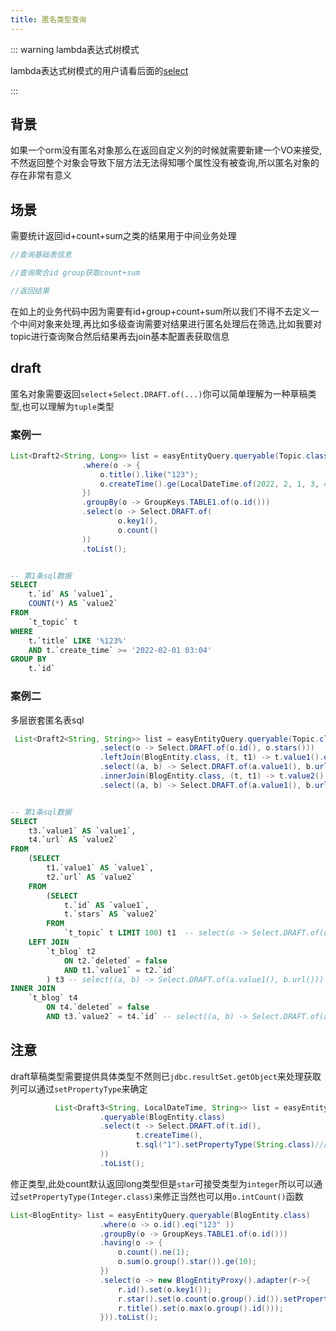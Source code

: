 ```yaml
---
title: 匿名类型查询
---
```


::: warning lambda表达式树模式

lambda表达式树模式的用户请看后面的[select](/easy-query-doc/query/select)

:::

## 背景
如果一个orm没有匿名对象那么在返回自定义列的时候就需要新建一个VO来接受,不然返回整个对象会导致下层方法无法得知哪个属性没有被查询,所以匿名对象的存在非常有意义

## 场景
需要统计返回id+count+sum之类的结果用于中间业务处理
```java
//查询基础表信息

//查询聚合id group获取count+sum

//返回结果
```
在如上的业务代码中因为需要有id+group+count+sum所以我们不得不去定义一个中间对象来处理,再比如多级查询需要对结果进行匿名处理后在筛选,比如我要对topic进行查询聚合然后结果再去join基本配置表获取信息

## draft
匿名对象需要返回`select`+`Select.DRAFT.of(...)`你可以简单理解为一种草稿类型,也可以理解为`tuple`类型

### 案例一
```java
List<Draft2<String, Long>> list = easyEntityQuery.queryable(Topic.class)
                .where(o -> {
                    o.title().like("123");
                    o.createTime().ge(LocalDateTime.of(2022, 2, 1, 3, 4));
                })
                .groupBy(o -> GroupKeys.TABLE1.of(o.id()))
                .select(o -> Select.DRAFT.of(
                        o.key1(),
                        o.count()
                ))
                .toList();
```
```sql

-- 第1条sql数据
SELECT
    t.`id` AS `value1`,
    COUNT(*) AS `value2` 
FROM
    `t_topic` t 
WHERE
    t.`title` LIKE '%123%' 
    AND t.`create_time` >= '2022-02-01 03:04' 
GROUP BY
    t.`id`
```

### 案例二
多层嵌套匿名表sql
```java
 List<Draft2<String, String>> list = easyEntityQuery.queryable(Topic.class).limit(100)
                    .select(o -> Select.DRAFT.of(o.id(), o.stars()))
                    .leftJoin(BlogEntity.class, (t, t1) -> t.value1().eq(t1.id()))
                    .select((a, b) -> Select.DRAFT.of(a.value1(), b.url()))
                    .innerJoin(BlogEntity.class, (t, t1) -> t.value2().eq(t1.id()))
                    .select((a, b) -> Select.DRAFT.of(a.value1(), b.url())).toList();


```
```sql

-- 第1条sql数据
SELECT
    t3.`value1` AS `value1`,
    t4.`url` AS `value2` 
FROM
    (SELECT
        t1.`value1` AS `value1`,
        t2.`url` AS `value2` 
    FROM
        (SELECT
            t.`id` AS `value1`,
            t.`stars` AS `value2` 
        FROM
            `t_topic` t LIMIT 100) t1  -- select(o -> Select.DRAFT.of(o.id(), o.stars()))
    LEFT JOIN
        `t_blog` t2 
            ON t2.`deleted` = false 
            AND t1.`value1` = t2.`id`
        ) t3 -- select((a, b) -> Select.DRAFT.of(a.value1(), b.url()))
INNER JOIN
    `t_blog` t4 
        ON t4.`deleted` = false 
        AND t3.`value2` = t4.`id` -- select((a, b) -> Select.DRAFT.of(a.value1(), b.url()))
```

## 注意
draft草稿类型需要提供具体类型不然则已`jdbc.resultSet.getObject`来处理获取列可以通过`setPropertyType`来确定
```java
          List<Draft3<String, LocalDateTime, String>> list = easyEntityQuery
                    .queryable(BlogEntity.class)
                    .select(t -> Select.DRAFT.of(t.id(),
                            t.createTime(),
                            t.sql("1").setPropertyType(String.class)//因为t.sql返回的是自定义sql片段无法知晓具体类型所以通过setPropertyType(String.class)来确定
                    ))
                    .toList();
```
修正类型,此处count默认返回long类型但是`star`可接受类型为`integer`所以可以通过`setPropertyType(Integer.class)`来修正当然也可以用`o.intCount()`函数
```java
List<BlogEntity> list = easyEntityQuery.queryable(BlogEntity.class)
                    .where(o -> o.id().eq("123" ))
                    .groupBy(o -> GroupKeys.TABLE1.of(o.id()))
                    .having(o -> {
                        o.count().ne(1);
                        o.sum(o.group().star()).ge(10);
                    })
                    .select(o -> new BlogEntityProxy().adapter(r->{
                        r.id().set(o.key1());
                        r.star().set(o.count(o.group().id()).setPropertyType(Integer.class));
                        r.title().set(o.max(o.group().id()));
                    })).toList();
```
